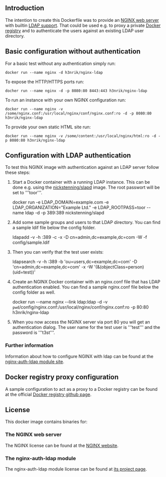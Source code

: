 ## Introduction
The intention to create this Dockerfile was to provide an [NGINX web server](https://github.com/nginx/nginx) with builtin [LDAP support](https://github.com/kvspb/nginx-auth-ldap). That could be used e.g. to proxy a private [Docker registry](https://github.com/docker/docker-registry) and to authenticate the users against an existing LDAP user directory.

## Basic configuration without authentication
For a basic test without any authentication simply run:

	docker run --name nginx -d h3nrik/nginx-ldap

To expose the HTTP/HTTPS ports run:

	docher run --name nginx -d -p 8080:80 8443:443 h3nrik/nginx-ldap

To run an instance with your own NGINX configuration run:

	docker run --name nginx -v /some/nginx.conf:/usr/local/nginx/conf/nginx.conf:ro -d -p 8080:80 h3nrik/nginx-ldap

To provide your own static HTML site run:

	docker run --name nginx -v /some/content:/usr/local/nginx/html:ro -d -p 8080:80 h3nrik/nginx-ldap

## Configuration with LDAP authentication

To test this NGINX image with authentication against an LDAP server follow these steps:

1. Start a Docker container with a running LDAP instance. This can be done e.g. using the [nickstenning/slapd](https://registry.hub.docker.com/u/nickstenning/slapd/) image. The root passwort will be set to '''toor'''.

	docker run -e LDAP_DOMAIN=example.com -e LDAP_ORGANIZATION="Example Ltd." -e LDAP_ROOTPASS=toor --name ldap -d -p 389:389 nickstenning/slapd

2. Add some sample groups and users to that LDAP directory. You can find a sample ldif file below the config folder.

	ldapadd -v -h <your-ip>:389 -c -x -D cn=admin,dc=example,dc=com -W -f config/sample.ldif

3. Then you can verify that the test user exists:

	 ldapsearch  -v -h <our-ip>:389 -b 'ou=users,dc=example,dc=com' -D 'cn=admin,dc=example,dc=com'  -x -W '(&(objectClass=person)(uid=test))'

4. Create an NGINX Docker container with an nginx.conf file that has LDAP authentication enabled. You can find a sample nginx.conf file below the config folder as well.

	docker run --name nginx --link ldap:ldap -d -v `pwd`/config/nginx.conf:/usr/local/nginx/conf/nginx.conf:ro -p 80:80 h3nrik/nginx-ldap

5. When you now access the NGINX server via port 80 you will get an authentication dialog. The user name for the test user is '''test''' and the password is '''t3st'''.

### Further information

Information about how to configure NGINX with ldap can be found at the [nginx-auth-ldap module site](https://github.com/kvspb/nginx-auth-ldap).

## Docker registry proxy configuration

A sample configuration to act as a proxy to a Docker registry can be found at the official [Docker registry github page](https://github.com/docker/docker-registry/blob/master/contrib/nginx/nginx_1-3-9.conf).

## License

This docker image contains binaries for:

### The NGINX web server

The NGINX license can be found at the [NGINX website](http://nginx.org/LICENSE).

### The nginx-auth-ldap module

The nginx-auth-ldap module license can be found at [its project page](https://github.com/kvspb/nginx-auth-ldap/blob/master/LICENSE).
